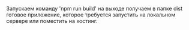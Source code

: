 Запускаем команду 'npm run build' на выходе получаем в папке dist готовое приложение, которое требуется запустить на локальном сервере или поместить на хостинг.


